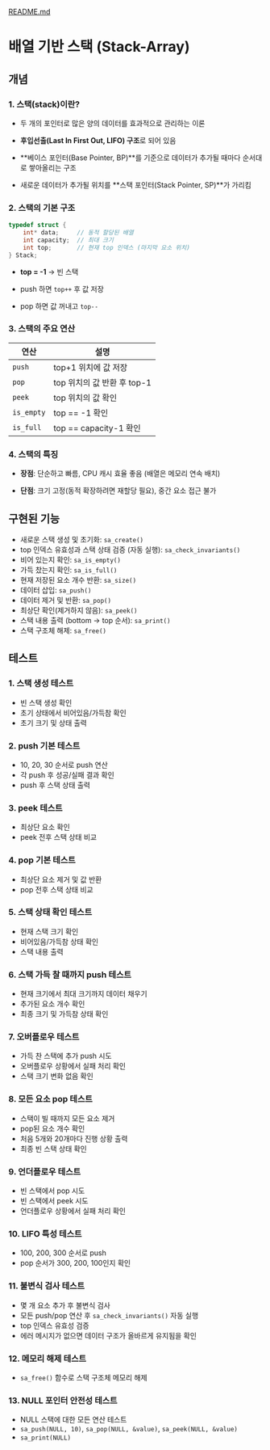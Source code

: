 [README.md](https://github.com/user-attachments/files/21887361/README.sa.md)
# 배열 기반 스택 (Stack-Array)

## 개념

### 1. 스택(stack)이란?

- 두 개의 포인터로 많은 양의 데이터를 효과적으로 관리하는 이론

- **후입선출(Last In First Out, LIFO) 구조**로 되어 있음

- **베이스 포인터(Base Pointer, BP)**를 기준으로 데이터가 추가될 때마다 순서대로 쌓아올리는 구조

- 새로운 데이터가 추가될 위치를 **스택 포인터(Stack Pointer, SP)**가 가리킴

### 2. 스택의 기본 구조

```c
typedef struct {
    int* data;     // 동적 할당된 배열
    int capacity;  // 최대 크기
    int top;       // 현재 top 인덱스 (마지막 요소 위치)
} Stack;
```

- **top = -1** → 빈 스택

- push 하면 `top++` 후 값 저장

- pop 하면 값 꺼내고 `top--`

### 3. 스택의 주요 연산

| 연산         | 설명                   |
| ---------- | -------------------- |
| `push`     | top+1 위치에 값 저장       |
| `pop`      | top 위치의 값 반환 후 top-1 |
| `peek`     | top 위치의 값 확인         |
| `is_empty` | top == -1 확인         |
| `is_full`  | top == capacity-1 확인 |

### 4. 스택의 특징

- **장점**: 단순하고 빠름, CPU 캐시 효율 좋음 (배열은 메모리 연속 배치)

- **단점**: 크기 고정(동적 확장하려면 재할당 필요), 중간 요소 접근 불가

## 구현된 기능

- 새로운 스택 생성 및 초기화: `sa_create()`
- top 인덱스 유효성과 스택 상태 검증 (자동 실행): `sa_check_invariants()`
- 비어 있는지 확인: `sa_is_empty()`
- 가득 찼는지 확인: `sa_is_full()`
- 현재 저장된 요소 개수 반환: `sa_size()`
- 데이터 삽입: `sa_push()`
- 데이터 제거 및 반환: `sa_pop()`
- 최상단 확인(제거하지 않음): `sa_peek()`
- 스택 내용 출력 (bottom -> top 순서): `sa_print()`
- 스택 구조체 해제: `sa_free()`

## 테스트

### 1. 스택 생성 테스트

- 빈 스택 생성 확인
- 초기 상태에서 비어있음/가득참 확인
- 초기 크기 및 상태 출력

### 2. push 기본 테스트

- 10, 20, 30 순서로 push 연산
- 각 push 후 성공/실패 결과 확인
- push 후 스택 상태 출력

### 3. peek 테스트

- 최상단 요소 확인
- peek 전후 스택 상태 비교

### 4. pop 기본 테스트

- 최상단 요소 제거 및 값 반환
- pop 전후 스택 상태 비교

### 5. 스택 상태 확인 테스트

- 현재 스택 크기 확인
- 비어있음/가득참 상태 확인
- 스택 내용 출력

### 6. 스택 가득 찰 때까지 push 테스트

- 현재 크기에서 최대 크기까지 데이터 채우기
- 추가된 요소 개수 확인
- 최종 크기 및 가득참 상태 확인

### 7. 오버플로우 테스트

- 가득 찬 스택에 추가 push 시도
- 오버플로우 상황에서 실패 처리 확인
- 스택 크기 변화 없음 확인

### 8. 모든 요소 pop 테스트

- 스택이 빌 때까지 모든 요소 제거
- pop된 요소 개수 확인
- 처음 5개와 20개마다 진행 상황 출력
- 최종 빈 스택 상태 확인

### 9. 언더플로우 테스트

- 빈 스택에서 pop 시도
- 빈 스택에서 peek 시도
- 언더플로우 상황에서 실패 처리 확인

### 10. LIFO 특성 테스트

- 100, 200, 300 순서로 push
- pop 순서가 300, 200, 100인지 확인

### 11. 불변식 검사 테스트

- 몇 개 요소 추가 후 불변식 검사
- 모든 push/pop 연산 후 `sa_check_invariants()` 자동 실행
- top 인덱스 유효성 검증
- 에러 메시지가 없으면 데이터 구조가 올바르게 유지됨을 확인

### 12. 메모리 해제 테스트

- `sa_free()` 함수로 스택 구조체 메모리 해제

### 13. NULL 포인터 안전성 테스트

- NULL 스택에 대한 모든 연산 테스트
- `sa_push(NULL, 10)`, `sa_pop(NULL, &value)`, `sa_peek(NULL, &value)`
- `sa_print(NULL)`
